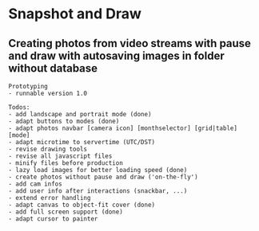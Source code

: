 # Snapshot and Draw
## Creating photos from video streams with pause and draw with autosaving images in folder without database
```
Prototyping
- runnable version 1.0

Todos:
- add landscape and portrait mode (done)
- adapt buttons to modes (done)
- adapt photos navbar [camera icon] [monthselector] [grid|table] [mode]
- adapt microtime to servertime (UTC/DST)
- revise drawing tools
- revise all javascript files
- minify files before production
- lazy load images for better loading speed (done)
- create photos without pause and draw ('on-the-fly')
- add cam infos
- add user info after interactions (snackbar, ...)
- extend error handling
- adapt canvas to object-fit cover (done)
- add full screen support (done)
- adapt cursor to painter
```